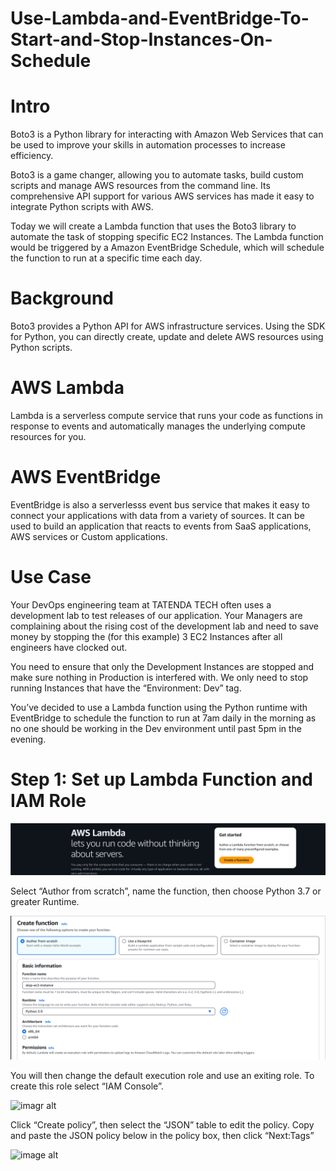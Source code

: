 # Use-Lambda-and-EventBridge-To-Start-and-Stop-Instances-On-Schedule

# Intro 
Boto3 is a Python library for interacting with Amazon Web Services that can be used to improve your skills in automation processes to increase efficiency.

Boto3 is a game changer, allowing you to automate tasks, build custom scripts and manage AWS resources from the command line. Its comprehensive API support for various AWS services has made it easy to integrate Python scripts with AWS.

Today we will create a Lambda function that uses the Boto3 library to automate the task of stopping specific EC2 Instances. The Lambda function would be triggered by a Amazon EventBridge Schedule, which will schedule the function to run at a specific time each day.

# Background
Boto3 provides a Python API for AWS infrastructure services. Using the SDK for Python, you can directly create, update and delete AWS resources using Python scripts.

# AWS Lambda
Lambda is a serverless compute service that runs your code as functions in response to events and automatically manages the underlying compute resources for you.

# AWS EventBridge
EventBridge is also a serverlesss event bus service that makes it easy to connect your applications with data from a variety of sources. It can be used to build an application that reacts to events from SaaS applications, AWS services or Custom applications.

# Use Case
Your DevOps engineering team at TATENDA TECH often uses a development lab to test releases of our application. Your Managers are complaining about the rising cost of the development lab and need to save money by stopping the (for this example) 3 EC2 Instances after all engineers have clocked out.

You need to ensure that only the Development Instances are stopped and make sure nothing in Production is interfered with. We only need to stop running Instances that have the “Environment: Dev” tag.

You’ve decided to use a Lambda function using the Python runtime with EventBridge to schedule the function to run at 7am daily in the morning as no one should be working in the Dev environment until past 5pm in the evening.

# Step 1: Set up Lambda Function and IAM Role
![image alt](https://github.com/Tatenda-Prince/Use-Lambda-and-EventBridge-To-Start-and-Stop-Instances-On-Schedule/blob/d83384496383f22a3e8901ec3e18497103040e13/Screenshot%202024-12-19%20120614.png)

Select “Author from scratch”, name the function, then choose Python 3.7 or greater Runtime.

![image alt](https://github.com/Tatenda-Prince/Use-Lambda-and-EventBridge-To-Start-and-Stop-Instances-On-Schedule/blob/708d80e0427011d1fe12e747ef407aa4396ee7ef/Screenshot%202024-12-19%20203618.png)

You will then change the default execution role and use an exiting role. To create this role select “IAM Console”.

![imagr alt]()

Click “Create policy”, then select the “JSON” table to edit the policy. Copy and paste the JSON policy below in the policy box, then click “Next:Tags”

![image alt]()





